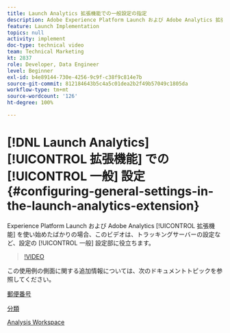 ```yaml
---
title: Launch Analytics 拡張機能での一般設定の指定
description: Adobe Experience Platform Launch および Adobe Analytics 拡張機能を使い始めたばかりのユーザーは、このビデオを視聴すると、トラッキングサーバーの設定など、設定の一般設定部分を行うのに役立ちます。
feature: Launch Implementation
topics: null
activity: implement
doc-type: technical video
team: Technical Marketing
kt: 2837
role: Developer, Data Engineer
level: Beginner
exl-id: b4e89144-730e-4256-9c9f-c38f9c814e7b
source-git-commit: 812184643b5c4a5c01dea2b2f49b57049c1805da
workflow-type: tm+mt
source-wordcount: '126'
ht-degree: 100%

---
```


# [!DNL Launch Analytics] [!UICONTROL 拡張機能] での [!UICONTROL 一般] 設定 {#configuring-general-settings-in-the-launch-analytics-extension}

Experience Platform Launch および Adobe Analytics [!UICONTROL 拡張機能] を使い始めたばかりの場合、このビデオは、トラッキングサーバーの設定など、設定の [!UICONTROL 一般] 設定部に役立ちます。

>[!VIDEO](https://video.tv.adobe.com/v/27093/?quality=12&learn=on)

この使用例の側面に関する追加情報については、次のドキュメントトピックを参照してください。

[郵便番号](https://experienceleague.adobe.com/docs/analytics/components/dimensions/zip-code.html?lang=ja)

[分類](https://experienceleague.adobe.com/docs/analytics/components/classifications/c-classifications.html?lang=ja)

[Analysis Workspace](https://experienceleague.adobe.com/docs/analytics/analyze/analysis-workspace/analysis-workspace-features.html?lang=ja)
